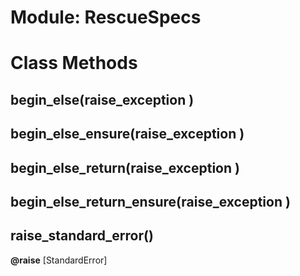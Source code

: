 # Module: RescueSpecs
    



# Class Methods
## begin_else(raise_exception ) [](#method-c-begin_else)
## begin_else_ensure(raise_exception ) [](#method-c-begin_else_ensure)
## begin_else_return(raise_exception ) [](#method-c-begin_else_return)
## begin_else_return_ensure(raise_exception ) [](#method-c-begin_else_return_ensure)
## raise_standard_error() [](#method-c-raise_standard_error)
**@raise** [StandardError] 


